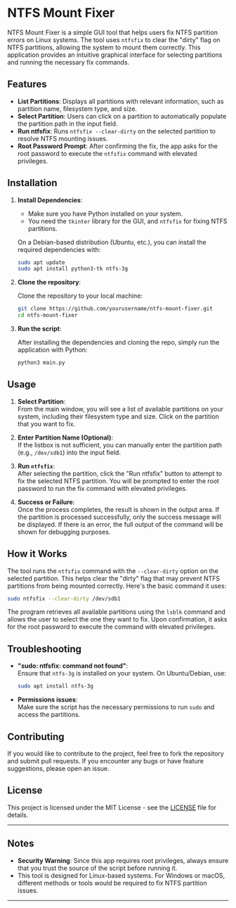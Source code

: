 # NTFS Mount Fixer

NTFS Mount Fixer is a simple GUI tool that helps users fix NTFS partition errors on Linux systems. The tool uses `ntfsfix` to clear the "dirty" flag on NTFS partitions, allowing the system to mount them correctly. This application provides an intuitive graphical interface for selecting partitions and running the necessary fix commands.

## Features

- **List Partitions**: Displays all partitions with relevant information, such as partition name, filesystem type, and size.
- **Select Partition**: Users can click on a partition to automatically populate the partition path in the input field.
- **Run ntfsfix**: Runs `ntfsfix --clear-dirty` on the selected partition to resolve NTFS mounting issues.
- **Root Password Prompt**: After confirming the fix, the app asks for the root password to execute the `ntfsfix` command with elevated privileges.

## Installation

1. **Install Dependencies**:
   - Make sure you have Python installed on your system.
   - You need the `tkinter` library for the GUI, and `ntfsfix` for fixing NTFS partitions.
   
   On a Debian-based distribution (Ubuntu, etc.), you can install the required dependencies with:

   ```bash
   sudo apt update
   sudo apt install python3-tk ntfs-3g
   ```

2. **Clone the repository**:
   
   Clone the repository to your local machine:

   ```bash
   git clone https://github.com/yourusername/ntfs-mount-fixer.git
   cd ntfs-mount-fixer
   ```

3. **Run the script**:

   After installing the dependencies and cloning the repo, simply run the application with Python:

   ```bash
   python3 main.py
   ```

## Usage

1. **Select Partition**:  
   From the main window, you will see a list of available partitions on your system, including their filesystem type and size. Click on the partition that you want to fix.

2. **Enter Partition Name (Optional)**:  
   If the listbox is not sufficient, you can manually enter the partition path (e.g., `/dev/sdb1`) into the input field.

3. **Run `ntfsfix`**:  
   After selecting the partition, click the "Run ntfsfix" button to attempt to fix the selected NTFS partition. You will be prompted to enter the root password to run the fix command with elevated privileges.

4. **Success or Failure**:  
   Once the process completes, the result is shown in the output area. If the partition is processed successfully, only the success message will be displayed. If there is an error, the full output of the command will be shown for debugging purposes.

## How it Works

The tool runs the `ntfsfix` command with the `--clear-dirty` option on the selected partition. This helps clear the "dirty" flag that may prevent NTFS partitions from being mounted correctly. Here's the basic command it uses:

```bash
sudo ntfsfix --clear-dirty /dev/sdb1
```

The program retrieves all available partitions using the `lsblk` command and allows the user to select the one they want to fix. Upon confirmation, it asks for the root password to execute the command with elevated privileges.

## Troubleshooting

- **"sudo: ntfsfix: command not found"**:  
  Ensure that `ntfs-3g` is installed on your system. On Ubuntu/Debian, use:

  ```bash
  sudo apt install ntfs-3g
  ```

- **Permissions issues**:  
  Make sure the script has the necessary permissions to run `sudo` and access the partitions.

## Contributing

If you would like to contribute to the project, feel free to fork the repository and submit pull requests. If you encounter any bugs or have feature suggestions, please open an issue.

## License

This project is licensed under the MIT License - see the [LICENSE](LICENSE) file for details.

---

## Notes

- **Security Warning**: Since this app requires root privileges, always ensure that you trust the source of the script before running it.
- This tool is designed for Linux-based systems. For Windows or macOS, different methods or tools would be required to fix NTFS partition issues.

---
